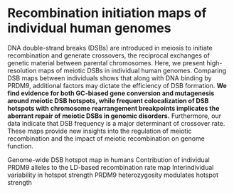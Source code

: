 # Recombination initiation maps of individual human genomes

DNA double-strand breaks (DSBs) are introduced in meiosis to initiate recombination and generate crossovers, the reciprocal exchanges of genetic material between parental chromosomes. 
Here, we present high-resolution maps of meiotic DSBs in individual human genomes. 
Comparing DSB maps between individuals shows that along with DNA binding by PRDM9, additional factors may dictate the efficiency of DSB formation.
**We find evidence for both GC-biased gene conversion and mutagenesis around meiotic DSB hotspots, while frequent colocalization of DSB hotspots with chromosome rearrangement breakpoints implicates the aberrant repair of meiotic DSBs in genomic disorders.**
Furthermore, our data indicate that DSB frequency is a major determinant of crossover rate. 
These maps provide new insights into the regulation of meiotic recombination and the impact of meiotic recombination on genome function.

Genome-wide DSB hotspot map in humans
Contribution of individual PRDM9 alleles to the LD-based recombination rate map
Interindividual variability in hotspot strength
PRDM9 heterozygosity modulates hotspot strength
<!--stackedit_data:
eyJoaXN0b3J5IjpbMTg2NDYzMjQyOCwzMTk5MDgwMjksMTI3ND
A3ODg2NSwtNTkwNTg4MTIzLDk5NTQ5ODg4M119
-->